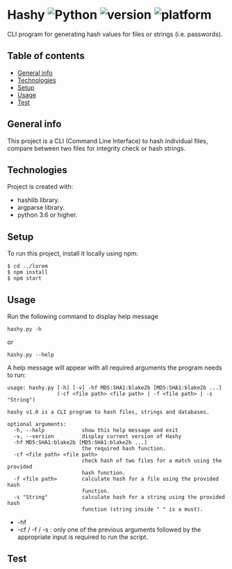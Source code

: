 # Hashy  ![Python](https://img.shields.io/badge/-Python-black?style=flat&logo=Python) ![version](https://img.shields.io/badge/version-v1.0-blueviolet) ![platform](https://img.shields.io/badge/platform-windows%20%7C%20macos%20%7C%20linux-lightgrey)

CLI program for generating hash values for files or strings (i.e. passwords).

## Table of contents
* [General info](#general-info)
* [Technologies](#technologies)
* [Setup](#setup)
* [Usage](#usage)
* [Test](#test)

## General info
This project is a CLI (Command Line Interface) to hash individual files, compare between two files for integrity check or hash strings.

## Technologies
Project is created with:
* hashlib library.
* argparse library.
* python 3.6 or higher.

## Setup
To run this project, install it locally using npm:

```
$ cd ../lorem
$ npm install
$ npm start
```

## Usage
Run the following command to display help message
```
hashy.py -h
```
or
```
hashy.py --help
```
A help message will appear with all required arguments the program needs to run:
```
usage: hashy.py [-h] [-v] -hf MD5:SHA1:blake2b [MD5:SHA1:blake2b ...]       
                (-cf <file path> <file path> | -f <file path> | -s "String")

hashy v1.0 is a CLI program to hash files, strings and databases.

optional arguments:
  -h, --help            show this help message and exit
  -v, --version         display current version of Hashy
  -hf MD5:SHA1:blake2b [MD5:SHA1:blake2b ...]
                        the required hash function.
  -cf <file path> <file path>
                        check hash of two files for a match using the provided
                        hash function.
  -f <file path>        calculate hash for a file using the provided hash
                        function.
  -s "String"           calculate hash for a string using the provided hash
                        function (string inside " " is a must).
```
* -hf
* -cf / -f / -s :
only one of the previous arguments followed by the appropriate input is required to run the script.

## Test



